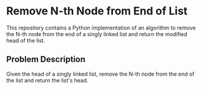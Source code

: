 # Remove N-th Node from End of List

This repository contains a Python implementation of an algorithm to remove the N-th node from the end of a singly linked list and return the modified head of the list.

## Problem Description

Given the head of a singly linked list, remove the N-th node from the end of the list and return the list's head.
